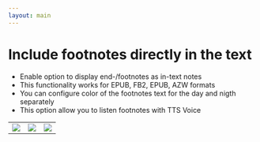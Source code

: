 ```yaml
---
layout: main
---
```


# Include footnotes directly in the text

* Enable option to display end-/footnotes as in-text notes
* This functionality works for EPUB, FB2, EPUB, AZW formats
* You can configure color of the footnotes text for the day and nigth separately 
* This option allow you to listen footnotes with TTS Voice

||||
|-|-|-|
|![](1.png)|![](2.png)|![](3.png)|